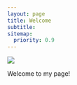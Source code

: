 ```yaml
---
layout: page
title: Welcome
subtitle:
sitemap:
  priority: 0.9
---
```


<img src="{{ '/assets/img/profile for webpage.jpg' | prepend: site.baseurl }}" id="about-img">

<div id="describe-text">
	<p>Welcome to my page!</p>
</div>
